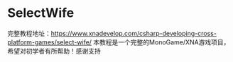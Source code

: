 # SelectWife
 完整教程地址：https://www.xnadevelop.com/csharp-developing-cross-platform-games/select-wife/
 本教程是一个完整的MonoGame/XNA游戏项目，希望对初学者有所帮助！感谢支持
